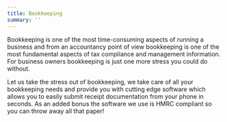 ```yaml
---
title: Bookkeeping
summary: ''
---
```

Bookkeeping is one of the most time-consuming aspects of running a business and from an accountancy point of view bookkeeping is one of the most fundamental aspects of tax compliance and management information. For business owners bookkeeping is just one more stress you could do without. 

Let us take the stress out of bookkeeping, we take care of all your bookkeeping needs and provide you with cutting edge software which allows you to easily submit receipt documentation from your phone in seconds. As an added bonus the software we use is HMRC compliant so you can throw away all that paper!
